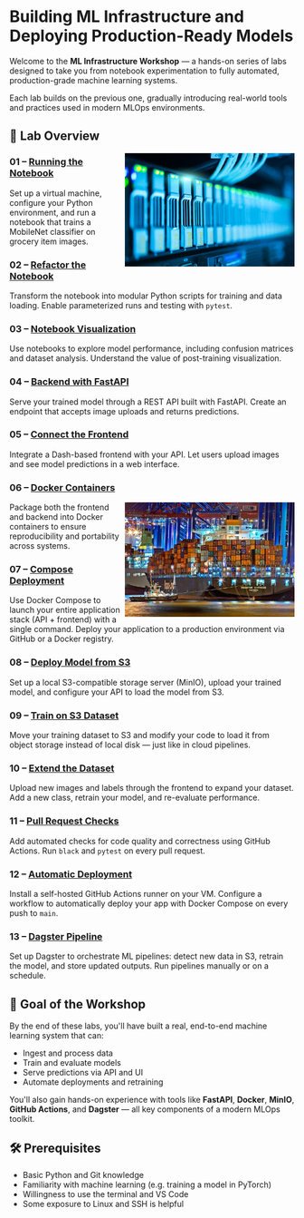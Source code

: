 
# Building ML Infrastructure and Deploying Production-Ready Models

Welcome to the **ML Infrastructure Workshop** — a hands-on series of labs designed to take you from notebook experimentation to fully automated, production-grade machine learning systems.

Each lab builds on the previous one, gradually introducing real-world tools and practices used in modern MLOps environments.

## 🧭 Lab Overview

<img src="../media/ml-infrastructure-server-rack-data-center.jpg" style="width: 300px" align="right">

### 01 – [Running the Notebook](01-running-the-notebook/)

Set up a virtual machine, configure your Python environment, and run a notebook that trains a MobileNet classifier on grocery item images.

### 02 – [Refactor the Notebook](02-refactor-the-notebook/)

Transform the notebook into modular Python scripts for training and data loading. Enable parameterized runs and testing with `pytest`.

### 03 – [Notebook Visualization](03-notebook-visualization/)

Use notebooks to explore model performance, including confusion matrices and dataset analysis. Understand the value of post-training visualization.

### 04 – [Backend with FastAPI](04-backend-with-fastapi/)

Serve your trained model through a REST API built with FastAPI. Create an endpoint that accepts image uploads and returns predictions.

### 05 – [Connect the Frontend](05-connect-the-frontend/)

Integrate a Dash-based frontend with your API. Let users upload images and see model predictions in a web interface.

### 06 – [Docker Containers](06-docker-containers/)

<img src="../media/containers-shipping-analogy.jpg" style="width: 300px" align="right">

Package both the frontend and backend into Docker containers to ensure reproducibility and portability across systems.

### 07 – [Compose Deployment](07-compose-deployment/)

Use Docker Compose to launch your entire application stack (API + frontend) with a single command. Deploy your application to a production environment via GitHub or a Docker registry.

### 08 – [Deploy Model from S3](08-deploy-model-from-s3/)

Set up a local S3-compatible storage server (MinIO), upload your trained model, and configure your API to load the model from S3.

### 09 – [Train on S3 Dataset](09-train-on-s3-dataset/)

Move your training dataset to S3 and modify your code to load it from object storage instead of local disk — just like in cloud pipelines.

### 10 – [Extend the Dataset](10-extend-the-dataset/)

Upload new images and labels through the frontend to expand your dataset. Add a new class, retrain your model, and re-evaluate performance.

### 11 – [Pull Request Checks](11-pull-request-checks/)

Add automated checks for code quality and correctness using GitHub Actions. Run `black` and `pytest` on every pull request.

### 12 – [Automatic Deployment](12-automatic-deployment/)

Install a self-hosted GitHub Actions runner on your VM. Configure a workflow to automatically deploy your app with Docker Compose on every push to `main`.

### 13 – [Dagster Pipeline](13-dagster-pipeline/)

Set up Dagster to orchestrate ML pipelines: detect new data in S3, retrain the model, and store updated outputs. Run pipelines manually or on a schedule.

## 🚀 Goal of the Workshop

By the end of these labs, you'll have built a real, end-to-end machine learning system that can:

- Ingest and process data
- Train and evaluate models
- Serve predictions via API and UI
- Automate deployments and retraining

You'll also gain hands-on experience with tools like **FastAPI**, **Docker**, **MinIO**, **GitHub Actions**, and **Dagster** — all key components of a modern MLOps toolkit.

## 🛠️ Prerequisites

- Basic Python and Git knowledge
- Familiarity with machine learning (e.g. training a model in PyTorch)
- Willingness to use the terminal and VS Code
- Some exposure to Linux and SSH is helpful
